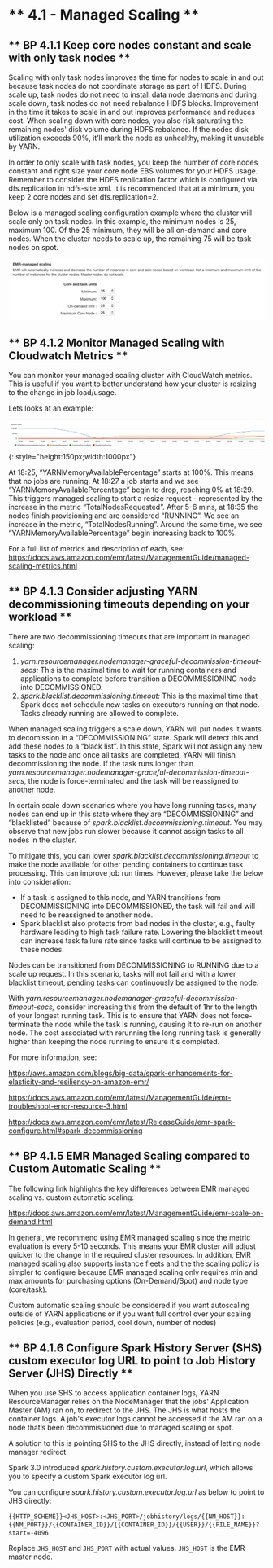 # ** 4.1 - Managed Scaling **

## ** BP 4.1.1 Keep core nodes constant and scale with only task nodes **

Scaling with only task nodes improves the time for nodes to scale in and out because task nodes do not coordinate storage as part of HDFS. During scale up, task nodes do not need to install data node daemons and during scale down, task nodes do not need rebalance HDFS blocks. Improvement in the time it takes to scale in and out improves performance and reduces cost. When scaling down with core nodes, you also risk saturating the remaining nodes' disk volume during HDFS rebalance. If the nodes disk utilization exceeds 90%, it’ll mark the node as unhealthy, making it unusable by YARN. 

In order to only scale with task nodes, you keep the number of core nodes constant and right size your core node EBS volumes for your HDFS usage. Remember to consider the HDFS replication factor which is configured via dfs.replication in hdfs-site.xml. It is recommended that at a minimum, you keep 2 core nodes and set dfs.replication=2. 

Below is a managed scaling configuration example where the cluster will scale only on task nodes. In this example, the minimum nodes is 25, maximum 100. Of the 25 minimum, they will be all on-demand and core nodes. When the cluster needs to scale up, the remaining 75 will be task nodes on spot. 

![BP - 1](images/bp-1.png)


## ** BP 4.1.2 Monitor Managed Scaling with Cloudwatch Metrics **

You can monitor your managed scaling cluster with CloudWatch metrics. This is useful if you want to better understand how your cluster is resizing to the change in job load/usage. 

Lets looks at an example:

![!BP - 2](images/bp-3.png){: style="height:150px;width:1000px"}

At 18:25, “YARNMemoryAvailablePercentage” starts at 100%. This means that no jobs are running. At 18:27 a job starts and we see “YARNMemoryAvailablePercentage” begin to drop, reaching 0% at 18:29. This triggers managed scaling to start a resize request - represented by the increase in the metric “TotalNodesRequested”. After 5-6 mins, at 18:35 the nodes finish provisioning and are considered “RUNNING”. We see an increase in the metric, “TotalNodesRunning”. Around the same time, we see “YARNMemoryAvailablePercentage” begin increasing back to 100%. 


For a full list of metrics and description of each, see:
<https://docs.aws.amazon.com/emr/latest/ManagementGuide/managed-scaling-metrics.html>

## ** BP 4.1.3 Consider adjusting YARN decommissioning timeouts depending on your workload **

There are two decommissioning timeouts that are important in managed scaling:

1. *yarn.resourcemanager.nodemanager-graceful-decommission-timeout-secs:* This is the maximal time to wait for running containers and applications to complete before transition a DECOMMISSIONING node into DECOMMISSIONED.
2. *spark.blacklist.decommissioning.timeout:* This is the maximal time that Spark does not schedule new tasks on executors running on that node. Tasks already running are allowed to complete.

When managed scaling triggers a scale down, YARN will put nodes it wants to decomission in a “DECOMMISSIONING” state.  Spark will detect this and add these nodes to a “black list”. In this state, Spark will not assign any new tasks to the node and once all tasks are completed, YARN will finish decommissioning the node. If the task runs longer than *yarn.resourcemanager.nodemanager-graceful-decommission-timeout-secs*, the node is force-terminated and the task will be reassigned to another node.

In certain scale down scenarios where you have long running tasks, many nodes can end up in this state where they are “DECOMMISSIONING” and “blacklisted” because of *spark.blacklist.decommissioning.timeout.* You may observe that new jobs run slower because it cannot assign tasks to all nodes in the cluster.

To mitigate this, you can lower *spark.blacklist.decommissioning.timeout* to make the node available for other pending containers to continue task processing. This can improve job run times. However, please take the below into consideration:

* If a task is assigned to this node, and YARN transitions from DECOMMISSIONING into DECOMMISSIONED, the task will fail and will need to be reassigned to another node.
* Spark blacklist also protects from bad nodes in the cluster, e.g., faulty hardware leading to high task failure rate. Lowering the blacklist timeout can increase task failure rate since tasks will continue to be assigned to these nodes.

Nodes can be transitioned from DECOMMISSIONING to RUNNING due to a scale up request. In this scenario, tasks will not fail and with a lower blacklist timeout, pending tasks can continuously be assigned to the node.

With *yarn.resourcemanager.nodemanager-graceful-decommission-timeout-secs,* consider increasing this from the default of 1hr to the length of your longest running task. This is to ensure that YARN does not force-terminate the node while the task is running, causing it to re-run on another node. The cost associated with rerunning the long running task is generally higher than keeping the node running to ensure it's completed.

For more information, see:

<https://aws.amazon.com/blogs/big-data/spark-enhancements-for-elasticity-and-resiliency-on-amazon-emr/>

<https://docs.aws.amazon.com/emr/latest/ManagementGuide/emr-troubleshoot-error-resource-3.html>

<https://docs.aws.amazon.com/emr/latest/ReleaseGuide/emr-spark-configure.html#spark-decommissioning>


## ** BP 4.1.5 EMR Managed Scaling compared to Custom Automatic Scaling **

The following link highlights the key differences between EMR managed scaling vs. custom automatic scaling:

<https://docs.aws.amazon.com/emr/latest/ManagementGuide/emr-scale-on-demand.html>

In general, we recommend using EMR managed scaling since the metric evaluation is every 5-10 seconds. This means your EMR cluster will adjust quicker to the change in the required cluster resources. In addition, EMR managed scaling also supports instance fleets and the the scaling policy is simpler to configure because EMR managed scaling only requires min and max amounts for purchasing options (On-Demand/Spot) and node type (core/task). 

Custom automatic scaling should be considered if you want autoscaling outside of YARN applications or if you want full control over your scaling policies (e.g., evaluation period, cool down, number of nodes)

## ** BP 4.1.6 Configure Spark History Server (SHS) custom executor log URL to point to Job History Server (JHS) Directly  **

When you use SHS to access application container logs, YARN ResourceManager relies on the NodeManager that the jobs' Application Master (AM) ran on, to redirect to the JHS. The JHS is what hosts the container logs. A job's executor logs cannot be accessed if the AM ran on a node that’s been decommissioned due to managed scaling or spot.

A solution to this is pointing SHS to the JHS directly, instead of letting node manager redirect. 

Spark 3.0 introduced *spark.history.custom.executor.log.url*, which allows you to specify a custom Spark executor log url.
 
You can configure *spark.history.custom.executor.log.url* as below to point to JHS directly:

```
{{HTTP_SCHEME}}<JHS_HOST>:<JHS_PORT>/jobhistory/logs/{{NM_HOST}}:{{NM_PORT}}/{{CONTAINER_ID}}/{{CONTAINER_ID}}/{{USER}}/{{FILE_NAME}}?start=-4096
```

Replace `JHS_HOST` and `JHS_PORT` with actual values. `JHS_HOST` is the EMR master node.
